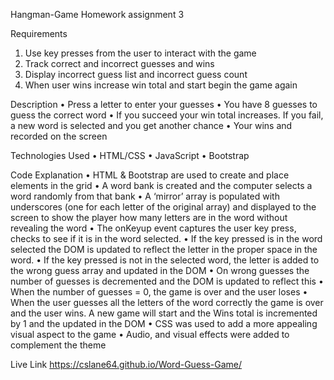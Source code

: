 Hangman-Game
Homework assignment 3 

Requirements
1.	Use key presses from the user to interact with the game
2.	Track correct and incorrect guesses and wins
3.	Display incorrect guess list and incorrect guess count
4.	When user wins increase win total and start begin the game again


Description
•	Press a letter to enter your guesses
•	You have 8 guesses to guess the correct word
•	If you succeed your win total increases. If you fail, a new word is selected and       you get another chance
•	Your wins and recorded on the screen


Technologies Used
•	HTML/CSS
•	JavaScript 
•	Bootstrap


Code Explanation
•	HTML & Bootstrap are used to create and place elements in the grid
•	A word bank is created and the computer selects a word randomly from that bank
•	A ‘mirror’ array is populated with underscores (one for each letter of the             original array) and displayed to the screen to show the player how many letters        are in the word without revealing the word
•	The onKeyup event captures the user key press, checks to see if it is in the word      selected. 
•	If the key pressed is in the word selected the DOM is updated to reflect the           letter in the proper space in the word.
•	If the key pressed is not in the selected word, the letter is added to the wrong       guess array and updated in the DOM
•	On wrong guesses the number of guesses is decremented and the DOM is updated to        reflect this
•	When the number of guesses = 0, the game is over and the user loses
•	When the user guesses all the letters of the word correctly the game is over and       the user wins. A new game will start and the Wins total is incremented by 1 and        the updated in the DOM
•	CSS was used to add a more appealing visual aspect to the game
•	Audio, and visual effects were added to complement the theme

Live Link
https://cslane64.github.io/Word-Guess-Game/





